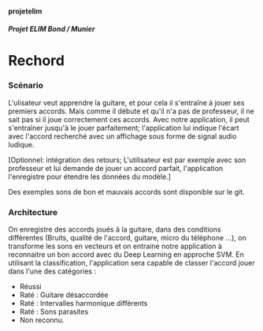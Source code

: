 #### projetelim

##### Projet ELIM Bond / Munier


# Rechord


### Scénario

L'ulisateur veut apprendre la guitare, et pour cela il s'entraîne à jouer ses premiers accords. Mais comme il débute et qu'il n'a pas de professeur, il ne sait pas si il joue correctement ces accords. Avec notre application, il peut s'entraîner jusqu'à le jouer parfaitement; l'application lui indique l'écart avec l'accord recherché avec un affichage sous forme de signal audio ludique.

[Optionnel: intégration des retours; L'utilisateur est par exemple avec son professeur et lui demande de jouer un accord parfait, l'application l'enregistre pour étendre les données du modèle.]


Des exemples sons de bon et mauvais accords sont disponible sur le git.

### Architecture

On enregistre des accords joués à la guitare, dans des conditions différentes (Bruits, qualité de l'accord, guitare, micro du téléphone ...), on transforme les sons en vecteurs et on entraine notre application à reconnaitre un bon accord avec du Deep Learning en approche SVM. En utilisant la classification, l'application sera capable de classer l'accord jouer dans l'une des catégories :
  - Réussi
  - Raté : Guitare désaccordée
  - Raté : Intervalles harmonique différents
  - Raté : Sons parasites
  - Non reconnu.
  

